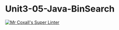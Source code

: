 # Unit3-05-Java-BinSearch
[![Mr Coxall's Super Linter](https://github.com/ICS4U-Programming-MelodyB/Unit3-05-Java-BinSearch/workflows/Mr%20Coxall's%20Super%20Linter/badge.svg)](https://github.com/ICS4U-Programming-MelodyB/Unit3-05-Java-BinSearch/actions/)
